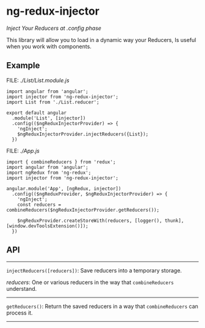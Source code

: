# ng-redux-injector
_Inject Your Reducers at .config phase_

This library will allow you to load in a dynamic way your Reducers,
Is useful when you work with components.

## Example

FILE: _./List/List.module.js_

```JS
import angular from 'angular';
import injector from 'ng-redux-injector';
import List from './List.reducer';

export default angular
  .module('List', [injector])
  .config(($ngReduxInjectorProvider) => {
    'ngInject';
    $ngReduxInjectorProvider.injectReducers({List});
  })

```

FILE: _./App.js_

```JS
import { combineReducers } from 'redux';
import angular from 'angular';
import ngRedux from 'ng-redux';
import injector from 'ng-redux-injector';

angular.module('App', [ngRedux, injector])
  .config(($ngReduxProvider, $ngReduxInjectorProvider) => {
    'ngInject';
    const reducers = combineReducers($ngReduxInjectorProvider.getReducers());

    $ngReduxProvider.createStoreWith(reducers, [logger(), thunk], [window.devToolsExtension()]);
  })

```

## API

---

`injectReducers([reducers])`: Save reducers into a temporary storage.

_reducers_: One or various reducers in the way that `combineReducers` understand.

---

`getReducers()`: Return the saved reducers in a way that `combineReducers` can process it.

---